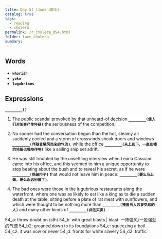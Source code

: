 ```yaml
---
title: Day 54 (June 30th)
catalog: true
tags: 
  - reading
  - cholera
permalink: /r_cholera_d54.html
folder: love_cholera
summary: 
---
```


## Words

-   <b data-toggle="tooltip" data-original-title="{{site.data.glossary.whorish}}">`whorish`</b>
-   <b data-toggle="tooltip" data-original-title="{{site.data.glossary.yoke}}">`yoke`</b>
-   <b data-toggle="tooltip" data-original-title="{{site.data.glossary.lugubrious}}">`lugubrious`</b>



## Expressions

<b data-toggle="tooltip" data-original-title="{{site.data.answers.54_a}}">`________()`</b>

1.  The public scandal provoked by that unheard-of decision <b data-toggle="tooltip" data-original-title="{{site.data.answers.54_a}}">`________(使人们对某事产生怀疑)`</b> the seriousness of the competition.

2.  No sooner had the conversation begun than the hot, steamy air suddenly cooled and a storm of crosswinds shook doors and windows <b data-toggle="tooltip" data-original-title="{{site.data.answers.54_b}}">`________(伴随着横风而来的气流)`</b>, while the office <b data-toggle="tooltip" data-original-title="{{site.data.answers.54_b2}}">`________(从上到下、一直到楼的地基也嘎吱作响)`</b> like a sailing ship set adrift.

3.  He was still troubled by the unsettling interview when Leona Cassiani came into his office, and this seemed to him a unique opportunity to stop beating about the bush and to reveal his secret, as if he were <b data-toggle="tooltip" data-original-title="{{site.data.answers.54_c}}">`________(挑破疖子)`</b> that would not leave him in peace: <b data-toggle="tooltip" data-original-title="{{site.data.answers.54_c2}}">`________(要么马上做，要么永远别做了)`</b>.

4.  The bad ones were those in the lugubrious restaurants along the waterfront, where one was as likely to eat like a king as to die a sudden death at the table, sitting before a plate of rat meat with sunflowers, and which were thought to be nothing more than <b data-toggle="tooltip" data-original-title="{{site.data.answers.54_d}}">`________(掩盖白人奴隶交易的人)`</b> and many other kinds of <b data-toggle="tooltip" data-original-title="{{site.data.answers.54_d2}}">`________(非法买卖)`</b>.

54_a: throw doubt on (sth)
54_b: with great blasts | blast: 一阵强风/一股强劲的气流
54_b2: groaned down to its foundations
54_c: squeezing a boil
54_c2: it was now or never
54_d: fronts for white slavery
54_d2: traffic
